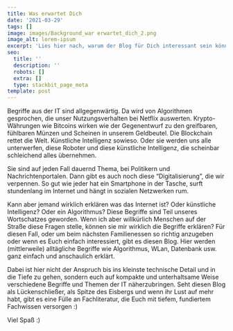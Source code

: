 ```yaml
---
title: Was erwartet Dich
date: '2021-03-29'
tags: []
image: images/Background_war erwartet_dich_2.png
image_alt: lorem-ipsum
excerpt: 'Lies hier nach, warum der Blog für Dich interessant sein könnte.'
seo:
  title: ''
  description: ''
  robots: []
  extra: []
  type: stackbit_page_meta
template: post
---
```

Begriffe aus der IT sind allgegenwärtig. Da wird von Algorithmen gesprochen, die unser Nutzungsverhalten bei Netflix auswerten. Krypto-Währungen wie Bitcoins wirken wie der Gegenentwurf zu den greifbaren, fühlbaren Münzen und Scheinen in unserem Geldbeutel. Die Blockchain rettet die Welt. Künstliche Intelligenz sowieso. Oder sie werden uns alle unterwerfen, diese Roboter und diese künstliche Intelligenz, die scheinbar schleichend alles übernehmen.

Sie sind auf jeden Fall dauernd Thema, bei Politikern und Nachrichtenportalen. Dann gibt es auch noch diese “Digitalisierung”, die wir verpennen.
So gut wie jeder hat ein Smartphone in der Tasche, surft stundenlang im Internet und hängt in sozialen Netzwerken rum.


Kann aber jemand wirklich erklären was das Internet ist? Oder künstliche Intelligenz? Oder ein Algorithmus?
Diese Begriffe sind Teil unseres Wortschatzes geworden. Wenn ich aber willkürlich Menschen auf der Straße diese Fragen stelle, können sie mir wirklich die Begriffe erklären?
Für diesen Fall, oder um beim nächsten Familienessen so richtig anzugeben oder wenn es Euch einfach interessiert, gibt es diesen Blog. Hier werden (mittlerweile) alltägliche Begriffe wie Algorithmus, WLan, Datenbank usw. ganz einfach und anschaulich erklärt.

Dabei ist hier nicht der Anspruch bis ins kleinste technische Detail und in die Tiefe zu gehen, sondern euch auf kompakte und unterhaltsame Weise verschiedene Begriffe und Themen der IT näherzubringen. Seht diesen Blog als Lückenschließer, als Spitze des Eisbergs und wenn ihr Lust auf mehr habt, gibt es eine Fülle an Fachliteratur, die Euch mit tiefem, fundiertem Fachwissen versorgen :)

Viel Spaß :)
